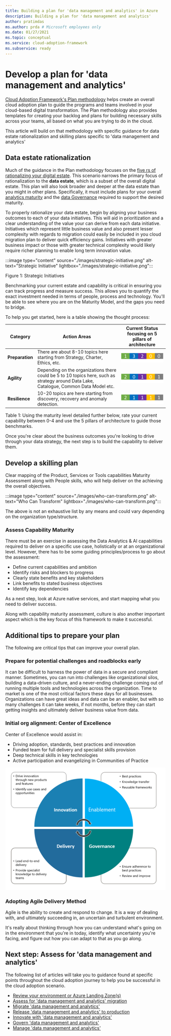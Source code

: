 ```yaml
---
title: Building a plan for 'data management and analytics' in Azure
description: Building a plan for 'data management and analytics'
author: pratimdas
ms.author: prda # Microsoft employees only
ms.date: 01/27/2021
ms.topic: conceptual
ms.service: cloud-adoption-framework
ms.subservice: ready
---
```


# Develop a plan for 'data management and analytics'

[Cloud Adoption Framework's Plan methodology](../../plan/index.md) helps create an overall cloud adoption plan to guide the programs and teams involved in your cloud-based digital transformation. The Plan methodology also provides templates for creating your backlog and plans for building necessary skills across your teams, all based on what you are trying to do in the cloud.

This article will build on that methodology with specific guidance for data estate rationalization and skilling plans specific to 'data management and analytics'

## Data estate rationalization

Much of the guidance in the Plan methodology focuses on the [five rs of rationalizing your digital estate](../../digital-estate/5-rs-of-rationalization.md). This scenario narrows the primary focus of rationalization to the **data estate**, which is a subset of the overall digital estate. This plan will also look broader and deeper at the data estate than you might in other plans. Specifically, it must include plans for your overall [analytics maturity](./intro-analytics-maturity.md) and the [data Governance](data-governance.md) required to support the desired maturity.

To properly rationalize your data estate, begin by aligning your business outcomes to each of your data initiatives. This will aid in prioritization and a clear understanding of the value your can derive from each data initiative. Initiatives which represent little business value and also present lesser complexity with regards to migration could easily be included in you cloud migration plan to deliver quick efficiency gains. Initiatives with greater business impact or those with greater technical complexity would likely require richer planning to enable long term innovation value.

:::image type="content" source="./images/strategic-initiative.png" alt-text="Strategic Initiative" lightbox="./images/strategic-initiative.png":::

Figure 1: Strategic Initiatives

Benchmarking your current estate and capability is critical in ensuring you can track progress and measure success. This allows you to quantify the exact investment needed in terms of people, process and technology. You'll be able to see where you are on the Maturity Model, and the gaps you need to bridge.

To help you get started, here is a table showing the thought process:

|Category| Action Areas | Current Status focusing on 5 pillars of architecture |
|----------|--------------|-------------------------------------|
|**Preparation**| There are about 8-10 topics here starting from Strategy, Charter, Ethics, etc.| ![1 3 2 0 0](./images/pillar-1.png)|
| **Agility**| Depending on the organizations there could be 5 to 10 topics here, such as strategy around Data Lake, Catalogue, Common Data Model etc. | ![2 0 1 0 1](./images/pillar-2.png) |
| **Resilience**|10-20 topics are here starting from discovery, recovery and anomaly detection. | ![2 1 1 1 1](./images/pillar-3.png) |

Table 1: Using the maturity level detailed further below, rate your current capability between 0-4 and use the 5 pillars of architecture to guide those benchmarks.

Once you're clear about the business outcomes you're looking to drive through your data strategy, the next step is to build the capability to deliver them.

## Develop a skilling plan

Clear mapping of the Product, Services or Tools capabilities Maturity Assessment along with People skills, who will help deliver on the achieving the overall objectives.

:::image type="content" source="./images/who-can-transform.png" alt-text="Who Can Transform" lightbox="./images/who-can-transform.png":::

The above is not an exhaustive list by any means and could vary depending on the organization type/structure.

### Assess Capability Maturity

There must be an exercise in assessing the Data Analytics & AI capabilities required to deliver on a specific use case, holistically or at an organizational level. However, there has to be some guiding principles/process to go about the assessment:

- Define current capabilities and ambition
- Identify risks and blockers to progress
- Clearly state benefits and key stakeholders
- Link benefits to stated business objectives
- Identify key dependencies

As a next step, look at Azure native services, and start mapping what you need to deliver success.

Along with capability maturity assessment, culture is also another important aspect which is the key focus of this framework to make it successful.

## Additional tips to prepare your plan

The following are critical tips that can improve your overall plan.

### Prepare for potential challenges and roadblocks early

It can be difficult to harness the power of data in a secure and compliant manner. Sometimes, you can run into challenges like organizational silos, building a data-driven culture, and a never-ending challenge coming out of running multiple tools and technologies across the organization. Time to market is one of the most critical factors these days for all businesses. Organizations can have great ideas and data can be an enabler, but with so many challenges it can take weeks, if not months, before they can start getting insights and ultimately deliver business value from data.

### Initial org alignment: Center of Excellence

Center of Excellence would assist in:

- Driving adoption, standards, best practices and innovation
- Funded team for full delivery and specialist skills provision
- Deep technical skills in key technologies
- Active participation and evangelizing in Communities of Practice

![Strategy Cycle](./images/strategy-cycle.png)

### Adopting Agile Delivery Method

Agile is the ability to create and respond to change. It is a way of dealing with, and ultimately succeeding in, an uncertain and turbulent
environment.

It's really about thinking through how you can understand what's going on in the environment that you're in today, identify what uncertainty you're facing, and figure out how you can adapt to that as you go along.

## Next step: Assess for 'data management and analytics'

The following list of articles will take you to guidance found at specific points throughout the cloud adoption journey to help you be successful in the cloud adoption scenario.

- [Review your environment or Azure Landing Zone(s)](./ready.md)
- [Assess for 'data management and analytics' migration](./migrate-assess.md)
- [Migrate 'data management and analytics'](./migrate-deploy.md)
- [Release 'data management and analytics' to production](./migrate-release.md)
- [Innovate with 'data management and analytics'](./innovate.md)
- [Govern 'data management and analytics'](./govern.md)
- [Manage 'data management and analytics'](./manage.md)
